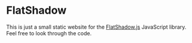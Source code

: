 # FlatShadow
This is just a small static website for the [FlatShadow.js](https://github.com/IamSebastianDev/flatShadow.js) JavaScript library. Feel free to look through the code.
